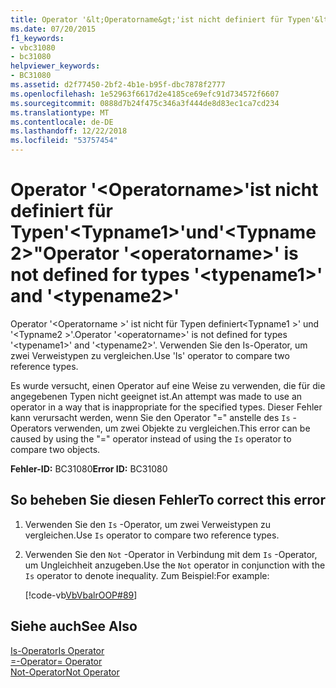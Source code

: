 ```yaml
---
title: Operator '&lt;Operatorname&gt;'ist nicht definiert für Typen'&lt;Typname1&gt;'und'&lt;Typname2&gt;"
ms.date: 07/20/2015
f1_keywords:
- vbc31080
- bc31080
helpviewer_keywords:
- BC31080
ms.assetid: d2f77450-2bf2-4b1e-b95f-dbc7878f2777
ms.openlocfilehash: 1e52963f6617d2e4185ce69efc91d734572f6607
ms.sourcegitcommit: 0888d7b24f475c346a3f444de8d83ec1ca7cd234
ms.translationtype: MT
ms.contentlocale: de-DE
ms.lasthandoff: 12/22/2018
ms.locfileid: "53757454"
---
```

# <a name="operator-ltoperatornamegt-is-not-defined-for-types-lttypename1gt-and-lttypename2gt"></a><span data-ttu-id="87625-102">Operator '&lt;Operatorname&gt;'ist nicht definiert für Typen'&lt;Typname1&gt;'und'&lt;Typname2&gt;"</span><span class="sxs-lookup"><span data-stu-id="87625-102">Operator '&lt;operatorname&gt;' is not defined for types '&lt;typename1&gt;' and '&lt;typename2&gt;'</span></span>
<span data-ttu-id="87625-103">Operator '\<Operatorname >' ist nicht für Typen definiert\<Typname1 >' und '\<Typname2 >'.</span><span class="sxs-lookup"><span data-stu-id="87625-103">Operator '\<operatorname>' is not defined for types '\<typename1>' and '\<typename2>'.</span></span> <span data-ttu-id="87625-104">Verwenden Sie den Is-Operator, um zwei Verweistypen zu vergleichen.</span><span class="sxs-lookup"><span data-stu-id="87625-104">Use 'Is' operator to compare two reference types.</span></span>  
  
 <span data-ttu-id="87625-105">Es wurde versucht, einen Operator auf eine Weise zu verwenden, die für die angegebenen Typen nicht geeignet ist.</span><span class="sxs-lookup"><span data-stu-id="87625-105">An attempt was made to use an operator in a way that is inappropriate for the specified types.</span></span> <span data-ttu-id="87625-106">Dieser Fehler kann verursacht werden, wenn Sie den Operator "=" anstelle des `Is` -Operators verwenden, um zwei Objekte zu vergleichen.</span><span class="sxs-lookup"><span data-stu-id="87625-106">This error can be caused by using the "=" operator instead of using the `Is` operator to compare two objects.</span></span>  
  
 <span data-ttu-id="87625-107">**Fehler-ID:** BC31080</span><span class="sxs-lookup"><span data-stu-id="87625-107">**Error ID:** BC31080</span></span>  
  
## <a name="to-correct-this-error"></a><span data-ttu-id="87625-108">So beheben Sie diesen Fehler</span><span class="sxs-lookup"><span data-stu-id="87625-108">To correct this error</span></span>  
  
1.  <span data-ttu-id="87625-109">Verwenden Sie den `Is` -Operator, um zwei Verweistypen zu vergleichen.</span><span class="sxs-lookup"><span data-stu-id="87625-109">Use `Is` operator to compare two reference types.</span></span>  
  
2.  <span data-ttu-id="87625-110">Verwenden Sie den `Not` -Operator in Verbindung mit dem `Is` -Operator, um Ungleichheit anzugeben.</span><span class="sxs-lookup"><span data-stu-id="87625-110">Use the `Not` operator in conjunction with the `Is` operator to denote inequality.</span></span> <span data-ttu-id="87625-111">Zum Beispiel:</span><span class="sxs-lookup"><span data-stu-id="87625-111">For example:</span></span>  
  
     [!code-vb[VbVbalrOOP#89](~/samples/snippets/visualbasic/VS_Snippets_VBCSharp/VbVbalrOOP/VB/OOP.vb#89)]
  
## <a name="see-also"></a><span data-ttu-id="87625-112">Siehe auch</span><span class="sxs-lookup"><span data-stu-id="87625-112">See Also</span></span>
 [<span data-ttu-id="87625-113">Is-Operator</span><span class="sxs-lookup"><span data-stu-id="87625-113">Is Operator</span></span>](../../visual-basic/language-reference/operators/is-operator.md)  
 [<span data-ttu-id="87625-114">=-Operator</span><span class="sxs-lookup"><span data-stu-id="87625-114">= Operator</span></span>](../../visual-basic/language-reference/operators/assignment-operator.md)  
 [<span data-ttu-id="87625-115">Not-Operator</span><span class="sxs-lookup"><span data-stu-id="87625-115">Not Operator</span></span>](../../visual-basic/language-reference/operators/not-operator.md)
